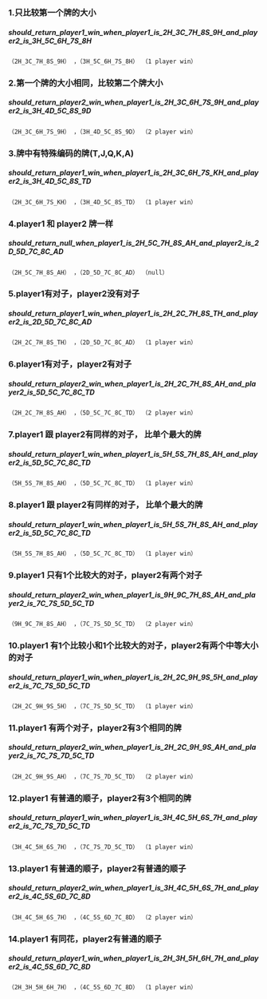 ### 1.只比较第一个牌的大小
##### should_return_player1_win_when_player1_is_2H_3C_7H_8S_9H_and_player2_is_3H_5C_6H_7S_8H
`
（2H_3C_7H_8S_9H） ，（3H_5C_6H_7S_8H）
（1 player win）
`

### 2.第一个牌的大小相同，比较第二个牌大小
##### should_return_player2_win_when_player1_is_2H_3C_6H_7S_9H_and_player2_is_3H_4D_5C_8S_9D
`
（2H_3C_6H_7S_9H） ，（3H_4D_5C_8S_9D）
（2 player win）
`

### 3.牌中有特殊编码的牌(T,J,Q,K,A)
##### should_return_player1_win_when_player1_is_2H_3C_6H_7S_KH_and_player2_is_3H_4D_5C_8S_TD
`
（2H_3C_6H_7S_KH） ，（3H_4D_5C_8S_TD）
（1 player win）
`

### 4.player1 和 player2 牌一样
##### should_return_null_when_player1_is_2H_5C_7H_8S_AH_and_player2_is_2D_5D_7C_8C_AD
`
（2H_5C_7H_8S_AH） ，（2D_5D_7C_8C_AD）
（null）
`

### 5.player1有对子，player2没有对子
##### should_return_player1_win_when_player1_is_2H_2C_7H_8S_TH_and_player2_is_2D_5D_7C_8C_AD
`
（2H_2C_7H_8S_TH） ，（2D_5D_7C_8C_AD）
（1 player win）
`

### 6.player1有对子，player2有对子
##### should_return_player2_win_when_player1_is_2H_2C_7H_8S_AH_and_player2_is_5D_5C_7C_8C_TD
`
（2H_2C_7H_8S_AH） ，（5D_5C_7C_8C_TD）
（2 player win）
`

### 7.player1 跟 player2有同样的对子， 比单个最大的牌
##### should_return_player1_win_when_player1_is_5H_5S_7H_8S_AH_and_player2_is_5D_5C_7C_8C_TD
`
（5H_5S_7H_8S_AH） ，（5D_5C_7C_8C_TD）
（1 player win）
`

### 8.player1 跟 player2有同样的对子， 比单个最大的牌
##### should_return_player1_win_when_player1_is_5H_5S_7H_8S_AH_and_player2_is_5D_5C_7C_8C_TD
`
（5H_5S_7H_8S_AH） ，（5D_5C_7C_8C_TD）
（1 player win）
`

### 9.player1 只有1个比较大的对子，player2有两个对子
##### should_return_player2_win_when_player1_is_9H_9C_7H_8S_AH_and_player2_is_7C_7S_5D_5C_TD
`
（9H_9C_7H_8S_AH） ，（7C_7S_5D_5C_TD）
（2 player win）
`

### 10.player1 有1个比较小和1个比较大的对子，player2有两个中等大小的对子
##### should_return_player1_win_when_player1_is_2H_2C_9H_9S_5H_and_player2_is_7C_7S_5D_5C_TD
`
（2H_2C_9H_9S_5H） ，（7C_7S_5D_5C_TD）
（1 player win）
`

### 11.player1 有两个对子，player2有3个相同的牌
##### should_return_player2_win_when_player1_is_2H_2C_9H_9S_AH_and_player2_is_7C_7S_7D_5C_TD
`
（2H_2C_9H_9S_AH） ，（7C_7S_7D_5C_TD）
（2 player win）
`

### 12.player1 有普通的顺子，player2有3个相同的牌
##### should_return_player1_win_when_player1_is_3H_4C_5H_6S_7H_and_player2_is_7C_7S_7D_5C_TD
`
（3H_4C_5H_6S_7H） ，（7C_7S_7D_5C_TD）
（1 player win）
`

### 13.player1 有普通的顺子，player2有普通的顺子
##### should_return_player2_win_when_player1_is_3H_4C_5H_6S_7H_and_player2_is_4C_5S_6D_7C_8D
`
（3H_4C_5H_6S_7H） ，（4C_5S_6D_7C_8D）
（2 player win）
`

### 14.player1 有同花，player2有普通的顺子
##### should_return_player1_win_when_player1_is_2H_3H_5H_6H_7H_and_player2_is_4C_5S_6D_7C_8D
`
（2H_3H_5H_6H_7H） ，（4C_5S_6D_7C_8D）
（1 player win）
`